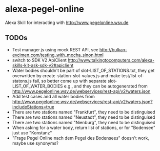 # alexa-pegel-online
Alexa Skill for interacting with http://www.pegelonline.wsv.de

## TODOs
- Test manager.js using mock REST API, see http://bulkan-evcimen.com/testing_with_mocha_sinon.html
- switch to SDK V2 ApiClient http://www.talkingtocomputers.com/alexa-skills-kit-ask-sdk-v2#apiclient
- Water bodies shouldn't be part of slot-LIST_OF_STATIONS.txt, they
get overwritten by create-station-slot-values.js and make
test/list-of-statons.js fail, so better come up with separate
slot-LIST_OF_WATER_BODIES e.g., and they can be autogenerated from
http://www.pegelonline.wsv.de/webservices/rest-api/v2/waters.json
- Add test cases and all water bodies from http://www.pegelonline.wsv.de/webservices/rest-api/v2/waters.json?includeStations=true
- There are two stations named "Frankfurt", they need to be distinguised
- There are two stations named "Neustadt", they need to be distinguised
- There are two stations named "Nienburg", they need to be distinguised
- When asking for a water body, return list of stations, or for "Bodensee" just use "Konstanz"
- "Frage Pegel Online nach dem Pegel des Bodensee*s*" doesn't work, maybe use synonyms?